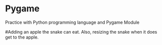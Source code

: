 # Pygame
Practice with Python programming language and Pygame Module

#Adding an apple the snake can eat. Also, resizing the snake when it does get to the apple.
